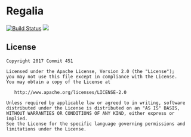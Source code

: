 # Regalia

[![Build Status](https://travis-ci.org/Commit451/Regalia.svg?branch=master)](https://travis-ci.org/Commit451/Regalia) [![](https://jitpack.io/v/Commit451/Regalia.svg)](https://jitpack.io/#Commit451/Regalia)


License
--------

    Copyright 2017 Commit 451

    Licensed under the Apache License, Version 2.0 (the "License");
    you may not use this file except in compliance with the License.
    You may obtain a copy of the License at

       http://www.apache.org/licenses/LICENSE-2.0

    Unless required by applicable law or agreed to in writing, software
    distributed under the License is distributed on an "AS IS" BASIS,
    WITHOUT WARRANTIES OR CONDITIONS OF ANY KIND, either express or implied.
    See the License for the specific language governing permissions and
    limitations under the License.
